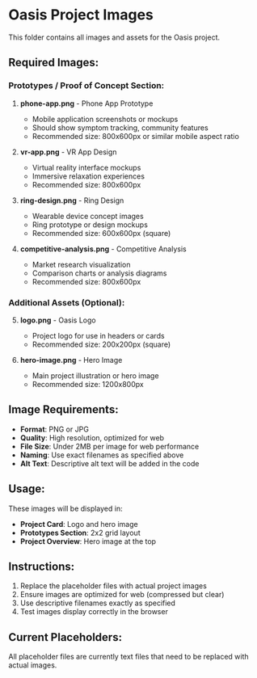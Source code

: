 # Oasis Project Images

This folder contains all images and assets for the Oasis project.

## Required Images:

### **Prototypes / Proof of Concept Section:**
1. **phone-app.png** - Phone App Prototype
   - Mobile application screenshots or mockups
   - Should show symptom tracking, community features
   - Recommended size: 800x600px or similar mobile aspect ratio

2. **vr-app.png** - VR App Design
   - Virtual reality interface mockups
   - Immersive relaxation experiences
   - Recommended size: 800x600px

3. **ring-design.png** - Ring Design
   - Wearable device concept images
   - Ring prototype or design mockups
   - Recommended size: 600x600px (square)

4. **competitive-analysis.png** - Competitive Analysis
   - Market research visualization
   - Comparison charts or analysis diagrams
   - Recommended size: 800x600px

### **Additional Assets (Optional):**
5. **logo.png** - Oasis Logo
   - Project logo for use in headers or cards
   - Recommended size: 200x200px (square)

6. **hero-image.png** - Hero Image
   - Main project illustration or hero image
   - Recommended size: 1200x800px

## Image Requirements:

- **Format**: PNG or JPG
- **Quality**: High resolution, optimized for web
- **File Size**: Under 2MB per image for web performance
- **Naming**: Use exact filenames as specified above
- **Alt Text**: Descriptive alt text will be added in the code

## Usage:

These images will be displayed in:
- **Project Card**: Logo and hero image
- **Prototypes Section**: 2x2 grid layout
- **Project Overview**: Hero image at the top

## Instructions:

1. Replace the placeholder files with actual project images
2. Ensure images are optimized for web (compressed but clear)
3. Use descriptive filenames exactly as specified
4. Test images display correctly in the browser

## Current Placeholders:

All placeholder files are currently text files that need to be replaced with actual images.